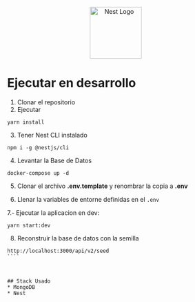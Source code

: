 <p align="center">
  <a href="http://nestjs.com/" target="blank"><img src="https://nestjs.com/img/logo-small.svg" width="120" alt="Nest Logo" /></a>
</p>

# Ejecutar en desarrollo

1. Clonar el repositorio
2. Ejecutar 
````
yarn install
````
3. Tener Nest CLI instalado

````
npm i -g @nestjs/cli
````

4. Levantar la Base de Datos
`````
docker-compose up -d
`````

5. Clonar el archivo __.env.template__ y renombrar la copia a __.env__

6. Llenar la variables de entorne definidas en el ```.env```

7.- Ejecutar la aplicacion en dev:
````
yarn start:dev
````

8. Reconstruir la base de datos con la semilla
`````
http://localhost:3000/api/v2/seed
````



## Stack Usado
* MongoDB
* Nest